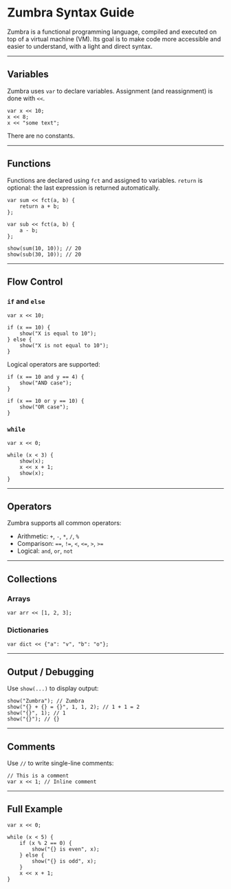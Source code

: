 # Zumbra Syntax Guide

Zumbra is a functional programming language, compiled and executed on top of a virtual machine (VM). Its goal is to make code more accessible and easier to understand, with a light and direct syntax.

---

## Variables

Zumbra uses `var` to declare variables. Assignment (and reassignment) is done with `<<`.

```zumbra
var x << 10;
x << 8;
x << "some text";
```

There are no constants.

---

## Functions

Functions are declared using `fct` and assigned to variables. `return` is optional: the last expression is returned automatically.

```zumbra
var sum << fct(a, b) {
    return a + b;
};

var sub << fct(a, b) {
    a - b;
};

show(sum(10, 10)); // 20
show(sub(30, 10)); // 20
```

---

## Flow Control

### `if` and `else`

```zumbra
var x << 10;

if (x == 10) {
    show("X is equal to 10");
} else {
    show("X is not equal to 10");
}
```

Logical operators are supported:

```zumbra
if (x == 10 and y == 4) {
    show("AND case");
}

if (x == 10 or y == 10) {
    show("OR case");
}
```

### `while`

```zumbra
var x << 0;

while (x < 3) {
    show(x);
    x << x + 1;
    show(x);
}
```

---

## Operators

Zumbra supports all common operators:

* Arithmetic: `+`, `-`, `*`, `/`, `%`
* Comparison: `==`, `!=`, `<`, `<=`, `>`, `>=`
* Logical: `and`, `or`, `not`

---

## Collections

### Arrays

```zumbra
var arr << [1, 2, 3];
```

### Dictionaries

```zumbra
var dict << {"a": "v", "b": "o"};
```

---

## Output / Debugging

Use `show(...)` to display output:

```zumbra
show("Zumbra"); // Zumbra
show("{} + {} = {}", 1, 1, 2); // 1 + 1 = 2
show("{}", 1); // 1
show("{}"); // {}
```

---

## Comments

Use `//` to write single-line comments:

```zumbra
// This is a comment
var x << 1; // Inline comment
```

---

## Full Example

```zumbra
var x << 0;

while (x < 5) {
    if (x % 2 == 0) {
        show("{} is even", x);
    } else {
        show("{} is odd", x);
    }
    x << x + 1;
}
```